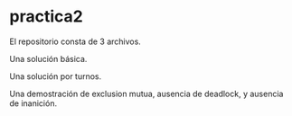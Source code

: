# practica2
El repositorio consta de 3 archivos.

Una solución básica.

Una solución por turnos.

Una demostración de exclusion mutua, ausencia de deadlock, y ausencia de inanición.
